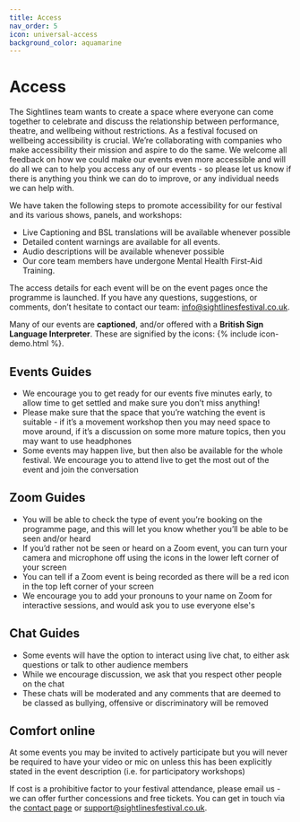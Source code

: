 ```yaml
---
title: Access
nav_order: 5
icon: universal-access
background_color: aquamarine
---
```


# Access

The Sightlines team wants to create a space where everyone can come together to celebrate and discuss the relationship between performance, theatre, and wellbeing without restrictions. As a festival focused on wellbeing accessibility is crucial. We’re collaborating with companies who make accessibility their mission and aspire to do the same. We welcome all feedback on how we could make our events even more accessible and will do all we can to help you access any of our events - so please let us know if there is anything you think we can do to improve, or any individual needs we can help with.  

We have taken the following steps to promote accessibility for our festival and its various shows, panels, and workshops:

* Live Captioning and BSL translations will be available whenever possible
* Detailed content warnings are available for all events.
* Audio descriptions will be available whenever possible
* Our core team members have undergone Mental Health First-Aid Training.

The access details for each event will be on the event pages once the programme is launched. If you have any questions, suggestions, or comments, don’t hesitate to contact our team: <info@sightlinesfestival.co.uk>.

Many of our events are **captioned**, and/or offered with a **British Sign Language Interpreter**. These are signified by the icons: {% include icon-demo.html %}.

## Events Guides

* We encourage you to get ready for our events five minutes early, to allow time to get settled and make sure you don’t miss anything!
* Please make sure that the space that you’re watching the event is suitable - if it’s a movement workshop then you may need space to move around, if it’s a discussion on some more mature topics, then you may want to use headphones
* Some events may happen live, but then also be available for the whole festival. We encourage you to attend live to get the most out of the event and join the conversation

## Zoom Guides

* You will be able to check the type of event you’re booking on the programme page, and this will let you know whether you’ll be able to be seen and/or heard
* If you’d rather not be seen or heard on a Zoom event, you can turn your camera and microphone off using the icons in the lower left corner of your screen
* You can tell if a Zoom event is being recorded as there will be a red icon in the top left corner of your screen
* We encourage you to add your pronouns to your name on Zoom for interactive sessions, and would ask you to use everyone else's

## Chat Guides

* Some events will have the option to interact using live chat, to either ask questions or talk to other audience members
* While we encourage discussion, we ask that you respect other people on the chat
* These chats will be moderated and any comments that are deemed to be classed as bullying, offensive or discriminatory will be removed

## Comfort online 

At some events you may be invited to actively participate but you will never be required to have your video or mic on unless this has been explicitly stated in the event description (i.e. for participatory workshops)

If cost is a prohibitive factor to your festival attendance, please email us - we can offer further concessions and free tickets. You can get in touch via the [contact page](/contact/) or <support@sightlinesfestival.co.uk>.
